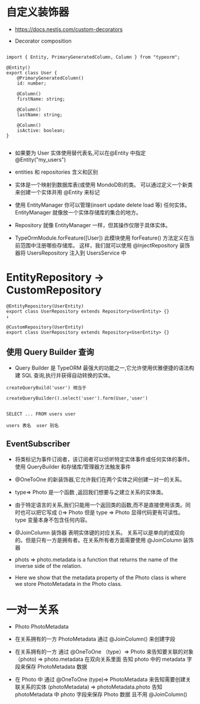 # 自定义装饰器

- https://docs.nestjs.com/custom-decorators

* Decorator composition

```

import { Entity, PrimaryGeneratedColumn, Column } from "typeorm";

@Entity()
export class User {
    @PrimaryGeneratedColumn()
    id: number;

    @Column()
    firstName: string;

    @Column()
    lastName: string;

    @Column()
    isActive: boolean;
}


```

- 如果要为 User 实体使用替代表名,可以在@Entity 中指定 @Entity("my_users")

* entities 和 repositories 含义和区别
* 实体是一个映射到数据库表(或使用 MondoDB)的类。 可以通过定义一个新类来创建一个实体并用 @Entity 来标记

* 使用 EntityManager 你可以管理(insert update delete load 等) 任何实体。EntityManager 就像放一个实体存储库的集合的地方。
* Repository 就像 EntityManager 一样，但其操作仅限于具体实体。

* TypeOrmModule.forFeature([User]) 此模块使用 forFeature() 方法定义在当前范围中注册哪些存储库。 这样，我们就可以使用 @InjectRepository 装饰器将 UsersRepository 注入到 UsersService 中

# EntityRepository -> CustomRepository

```
@EntityRepository(UserEntity)
export class UserRepository extends Repository<UserEntity> {}
↓

@CustomRepository(UserEntity)
export class UserRepository extends Repository<UserEntity> {}

```

## 使用 Query Builder 查询

- Query Builder 是 TypeORM 最强大的功能之一,它允许使用优雅便捷的语法构建 SQL 查询,执行并获得自动转换的实体。

```
createQueryBuild('user') 相当于

createQueryBuilder().select('user').form(User,'user')


SELECT ... FROM users user

users 表名  user 别名
```

## EventSubscriber

- 将类标记为事件订阅者，该订阅者可以侦听特定实体事件或任何实体的事件。使用 QueryBuilder 和存储库/管理器方法触发事件

* @OneToOne 的新装饰器,它允许我们在两个实体之间创建一对一的关系。
* type=> Photo 是一个函数 ,返回我们想要与之建立关系的实体类。
* 由于特定语言的关系,我们只能用一个返回类的函数,而不是直接使用该类。同时也可以把它写成 ()=> Photo 但是 type => Photo 显得代码更有可读性。 type 变量本身不包含任何内容。
* @JoinColumn 装饰器 表明实体键的对应关系。 关系可以是单向的或双向的。但是只有一方是拥有者。在关系所有者方面需要使用 @JoinColumn 装饰器

* phots => photo.metadata is a function that returns the name of the inverse side of the relation.
* Here we show that the metadata property of the Photo class is where we store PhotoMetadata in the Photo class.

# 一对一关系

- Photo PhotoMetadata

* 在关系拥有的一方 PhotoMetadata 通过 @JoinColumn() 来创建字段
* 在关系拥有的一方 通过 @OneToOne （type）=> Photo 来告知要关联的对象 （photo) => photo.metadata 在双向关系里面 告知 photo 中的 metadata 字段来保存 PhotoMetadata 数据

* 在 Photo 中 通过 @OneToOne (type)=> PhotoMetadata 来告知需要创建关联关系的实体 (photoMetadata) => photoMetadata.photo 告知 photoMetadata 中 photo 字段来保存 Photo 数据 且不用 @JoinColumn()
